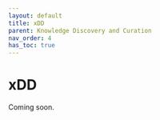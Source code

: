 ```yaml
---
layout: default
title: xDD
parent: Knowledge Discovery and Curation
nav_order: 4
has_toc: true
---
```

# xDD

Coming soon.